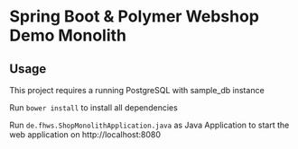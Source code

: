 # Spring Boot & Polymer Webshop Demo Monolith

## Usage

This project requires a running PostgreSQL with sample_db instance

Run ```bower install``` to install all dependencies

Run ```de.fhws.ShopMonolithApplication.java``` as Java Application to start the web application on http://localhost:8080

